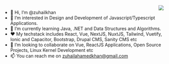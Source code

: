<a href="https://youtu.be/dQw4w9WgXcQ">
<img align="right" src="https://github-readme-stats.vercel.app/api/top-langs/?username=zuhailkhan&count_private=true&hide=HTML,Less,CSS&hide_progress=true" />
</a>

- 👋 Hi, I’m @zuhailkhan
- 👀 I’m interested in Design and Development of Javascript/Typescript Applications.
- 🌱 I’m currently learning Java, .NET and Data Structures and Algorithms.
- ❤️ My techstack includes React, Vue, NextJS, NuxtJS, Tailwind, Vuetify, Ionic and Capacitor, Bootstrap, Drupal CMS, Sanity CMS etc
- 💞️ I’m looking to collaborate on Vue, ReactJS Applications, Open Source Projects, Linux Kernel Development etc
- 📫 You can reach me on zuhailahamedkhan@gmail.com

<!---
zuhailkhan/zuhailkhan is a ✨ special ✨ repository because its `README.md` (this file) appears on your GitHub profile.
You can click the Preview link to take a look at your changes.
--->
